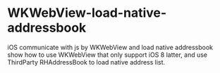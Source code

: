 # WKWebView-load-native-addressbook
iOS communicate with js by WKWebView and load native addressbook
show how to use WKWebView that only support iOS 8 latter, and use ThirdParty RHAddressBook to load native address list.
